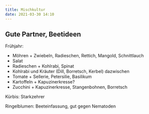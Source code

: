 ```yaml
---
title: Mischkultur
date: 2021-03-30 14:10
---
```


## Gute Partner, Beetideen

Frühjahr:
- Möhren + Zwiebeln, Radieschen, Rettich, Mangold, Schnittlauch
- Salat
- Radieschen + Kohlrabi, Spinat
- Kohlrabi und Kräuter (Dill, Borretsch, Kerbel) dazwischen
- Tomate + Sellerie, Petersilie, Basilikum
- Kartoffeln + Kapuzinerkresse?
- Zucchini + Kapuzinerkresse, Stangenbohnen, Borretsch


Kürbis: Starkzehrer

Ringelblumen: Beeteinfassung, gut gegen Nematoden


